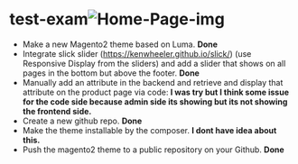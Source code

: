 # test-exam![Home-Page-img](https://user-images.githubusercontent.com/95843902/162429661-2626db54-2d59-407f-b0bc-9c42c59a4c8f.png)

- Make a new Magento2 theme based on Luma. **Done**
- Integrate slick slider (https://kenwheeler.github.io/slick/) (use Responsive Display from the sliders) and add a slider that shows on all pages in the bottom but above the footer.  **Done**
- Manually add an attribute in the backend and retrieve and display that attribute on the product page via code:  **I was try but I think some issue for the code side because admin side its showing but its not showing the frontend side.**
- Create a new github repo. **Done**
- Make the theme installable by the composer. **I dont have idea about this.**
- Push the magento2 theme to a public repository on your Github. **Done**
